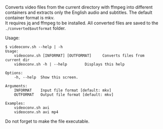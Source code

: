 Converts video files from the current directory with ffmpeg into different containers and extracts only the English audio and subtitles. The default container format is mkv.  
It requires jq and ffmpeg to be installed.
All converted files are saved to the `./converted$outformat` folder.

Usage:

```
$ videoconv.sh --help | -h
Usage:
	videoconv.sh [INFORMAT] [OUTFORMAT]     Converts files from current dir
	videoconv.sh -h | --help		Displays this help

Options:
	-h, --help	Show this screen.

Arguments:
	INFORMAT	Input file format [default: mkv]
	OUTFORMAT	Output file format [default: mkv]

Examples:
	videoconv.sh avi
	videoconv.sh avi mp4
```

Do not forget to make the file executable.
